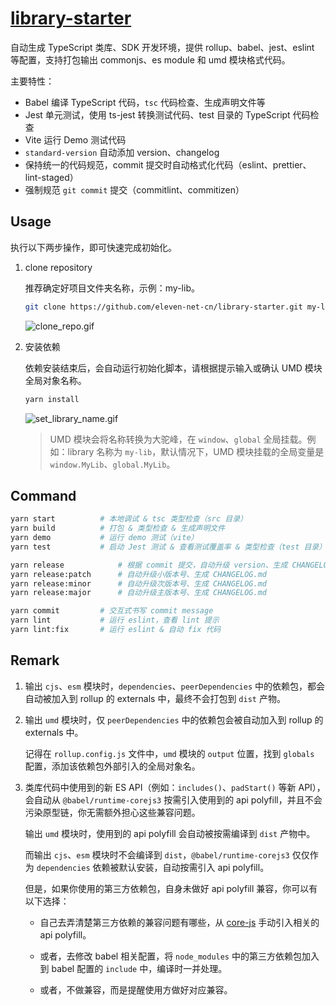 # [library-starter](https://github.com/eleven-net-cn/library-starter)

自动生成 TypeScript 类库、SDK 开发环境，提供 rollup、babel、jest、eslint 等配置，支持打包输出 commonjs、es module 和 umd 模块格式代码。

主要特性：

- Babel 编译 TypeScript 代码，`tsc` 代码检查、生成声明文件等
- Jest 单元测试，使用 ts-jest 转换测试代码、test 目录的 TypeScript 代码检查
- Vite 运行 Demo 测试代码
- `standard-version` 自动添加 version、changelog
- 保持统一的代码规范，commit 提交时自动格式化代码（eslint、prettier、lint-staged）
- 强制规范 `git commit` 提交（commitlint、commitizen）

## Usage

执行以下两步操作，即可快速完成初始化。

1. clone repository

    推荐确定好项目文件夹名称，示例：my-lib。

    ```zsh
    git clone https://github.com/eleven-net-cn/library-starter.git my-lib
    ```

    ![clone_repo.gif](https://static.eleven.net.cn/images/library/clone_repo.gif)

2. 安装依赖

    依赖安装结束后，会自动运行初始化脚本，请根据提示输入或确认 UMD 模块全局对象名称。

    ```zsh
    yarn install
    ```

    ![set_library_name.gif](https://static.eleven.net.cn/images/library/install_init.gif)


    > UMD 模块会将名称转换为大驼峰，在 `window`、`global` 全局挂载。例如：library 名称为 `my-lib`，默认情况下，UMD 模块挂载的全局变量是 `window.MyLib`、`global.MyLib`。

## Command

```sh
yarn start          # 本地调试 & tsc 类型检查（src 目录）
yarn build          # 打包 & 类型检查 & 生成声明文件
yarn demo           # 运行 demo 测试（vite）
yarn test           # 启动 Jest 测试 & 查看测试覆盖率 & 类型检查（test 目录）

yarn release            # 根据 commit 提交，自动升级 version、生成 CHANGELOG.md
yarn release:patch      # 自动升级小版本号、生成 CHANGELOG.md
yarn release:minor      # 自动升级次版本号、生成 CHANGELOG.md
yarn release:major      # 自动升级主版本号、生成 CHANGELOG.md

yarn commit         # 交互式书写 commit message
yarn lint           # 运行 eslint，查看 lint 提示
yarn lint:fix       # 运行 eslint & 自动 fix 代码
```

## Remark

1. 输出 `cjs`、`esm` 模块时，`dependencies`、`peerDependencies` 中的依赖包，都会自动被加入到 rollup 的 externals 中，最终不会打包到 `dist` 产物。

2. 输出 `umd` 模块时，仅 `peerDependencies` 中的依赖包会被自动加入到 rollup 的 externals 中。

   记得在 `rollup.config.js` 文件中，`umd` 模块的 `output` 位置，找到 `globals` 配置，添加该依赖包外部引入的全局对象名。

3. 类库代码中使用到的新 ES API（例如：`includes()`、`padStart()` 等新 API），会自动从 `@babel/runtime-corejs3` 按需引入使用到的 api polyfill，并且不会污染原型链，你无需额外担心这些兼容问题。

   输出 `umd` 模块时，使用到的 api polyfill 会自动被按需编译到 `dist` 产物中。

   而输出 `cjs`、`esm` 模块时不会编译到 `dist`，`@babel/runtime-corejs3` 仅仅作为 `dependencies` 依赖被默认安装，自动按需引入 api polyfill。

   但是，如果你使用的第三方依赖包，自身未做好 api polyfill 兼容，你可以有以下选择：
   
     - 自己去弄清楚第三方依赖的兼容问题有哪些，从 [core-js](https://github.com/zloirock/core-js) 手动引入相关的 api polyfill。
     
     - 或者，去修改 babel 相关配置，将 `node_modules` 中的第三方依赖包加入到 babel 配置的 `include` 中，编译时一并处理。

     - 或者，不做兼容，而是提醒使用方做好对应兼容。

